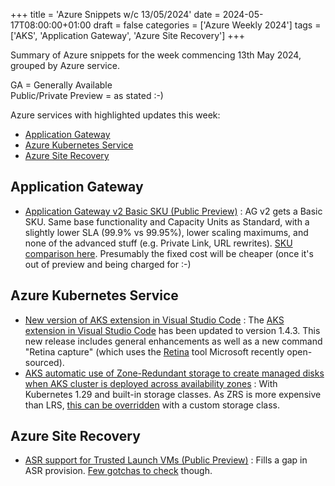 +++
title = 'Azure Snippets w/c 13/05/2024'
date = 2024-05-17T08:00:00+01:00
draft = false
categories = ['Azure Weekly 2024']
tags = ['AKS', 'Application Gateway', 'Azure Site Recovery']
+++

Summary of Azure snippets for the week commencing 13th May 2024, grouped by Azure service.

GA = Generally Available  
Public/Private Preview = as stated :-)

Azure services with highlighted updates this week:

- [Application Gateway](#application-gateway)
- [Azure Kubernetes Service](#azure-kubernetes-service)
- [Azure Site Recovery](#azure-site-recovery)

## Application Gateway

- [Application Gateway v2 Basic SKU (Public Preview)](https://azure.microsoft.com/en-gb/updates/public-preview-azure-application-gateway-v2-basic-sku/) : AG v2 gets a Basic SKU. Same base functionality and Capacity Units as Standard, with a slightly lower SLA (99.9% vs 99.95%), lower scaling maximums, and none of the advanced stuff (e.g. Private Link, URL rewrites). [SKU comparison here](https://learn.microsoft.com/en-us/azure/application-gateway/overview-v2#sku-types). Presumably the fixed cost will be cheaper (once it's out of preview and being charged for :-)

## Azure Kubernetes Service

- [New version of AKS extension in Visual Studio Code](https://azure.microsoft.com/en-gb/updates/new-version-of-aks-extension-in-visual-studio-code-now-available/) : The [AKS extension in Visual Studio Code](https://github.com/Azure/vscode-aks-tools) has been updated to version 1.4.3. This new release includes general enhancements as well as a new command "Retina capture" (which uses the [Retina](https://retina.sh/) tool Microsoft recently open-sourced).
- [AKS automatic use of Zone-Redundant storage to create managed disks when AKS cluster is deployed across availability zones](https://github.com/Azure/AKS/releases/tag/2024-04-28) : With Kubernetes 1.29 and built-in storage classes. As ZRS is more expensive than LRS, [this can be overridden](https://learn.microsoft.com/en-us/azure/aks/concepts-storage#storage-classes) with a custom storage class.

## Azure Site Recovery
- [ASR support for Trusted Launch VMs (Public Preview)](https://azure.microsoft.com/en-gb/updates/public-preview-azure-site-recovery-support-for-azure-trusted-launch-vms-windows-os/) : Fills a gap in ASR provision. [Few gotchas to check](https://learn.microsoft.com/en-us/azure/site-recovery/concepts-trusted-vm) though.